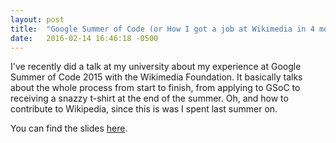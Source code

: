 ```yaml
---
layout: post
title:  "Google Summer of Code (or How I got a job at Wikimedia in 4 months)"
date:   2016-02-14 16:46:18 -0500
---
```


I've recently did a talk at my university about my experience at Google Summer of Code 2015 with the Wikimedia Foundation. It basically talks about 
the whole process from start to finish, from applying to GSoC to receiving a snazzy t-shirt at the end of the summer. Oh, and how to contribute to 
Wikipedia, since this is was I spent last summer on.

You can find the slides [here]({{site.url}}/gsoc-talk).
